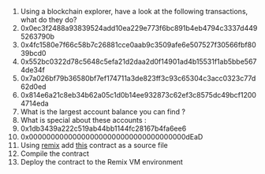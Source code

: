 1. Using a blockchain explorer, have a look at the following transactions, what do they do?
  1. 0x0ec3f2488a93839524add10ea229e773f6bc891b4eb4794c3337d4495263790b
  2. 0x4fc1580e7f66c58b7c26881cce0aab9c3509afe6e507527f30566fbf8039bcd0
  3. 0x552bc0322d78c5648c5efa21d2daa2d0f14901ad4b15531f1ab5bbe5674de34f
  4. 0x7a026bf79b36580bf7ef174711a3de823ff3c93c65304c3acc0323c77d62d0ed
  5. 0x814e6a21c8eb34b62a05c1d0b14ee932873c62ef3c8575dc49bcf12004714eda
2. What is the largest account balance you can find ?
3. What is special about these accounts :
  1. 0x1db3439a222c519ab44bb1144fc28167b4fa6ee6
  2. 0x000000000000000000000000000000000000dEaD
4. Using [remix](https://remix.ethereum.org/) add [this](https://gist.github.com/extropyCoder/77487267da199320fb9c852cfde70fb1) contract as a source file
  1. Compile the contract
  2. Deploy the contract to the Remix VM environment
